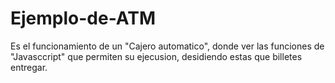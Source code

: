 # Ejemplo-de-ATM

Es el funcionamiento de un "Cajero automatico", donde ver las funciones de "Javasccript" 
que permiten su ejecusion, desidiendo estas que billetes entregar.
